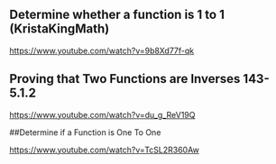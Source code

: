 ## Determine whether a function is 1 to 1 (KristaKingMath)

https://www.youtube.com/watch?v=9b8Xd77f-qk

## Proving that Two Functions are Inverses 143-5.1.2

https://www.youtube.com/watch?v=du_g_ReV19Q

##Determine if a Function is One To One

https://www.youtube.com/watch?v=TcSL2R360Aw






